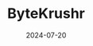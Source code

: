 ---
title: ByteKrushr

summary: "ByteKrushr is a Streamlit-based application for file compression using various algorithms."

tags:
- Programming

date: '2024-07-20'

# Optional external URL for project (replaces project detail page).
external_link: "https://github.com/iiierie/ByteKrushr/blob/main/README.md"

# Featured image
# To use, add an image named `featured.jpg/png` to your page's folder. 
image:
  caption: ""
  focal_point: ""
  preview_only: false
  alt_text: "ByteKrushr"

links:
- name: Web
  url: https://bytekrushr.streamlit.app/
url_code: https://github.com/iiierie/ByteKrushr.git
url_pdf: ""
url_slides: ""
url_video: ""
---